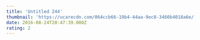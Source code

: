 ```yaml
---
title: 'Untitled 244'
thumbnail: 'https://ucarecdn.com/064ccb66-19b4-44aa-9ec8-3460b4018a6e/'
date: 2016-08-24T20:47:39.000Z
rating: 2
---
```

